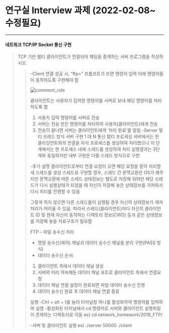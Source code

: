 # 연구실 Interview 과제 (2022-02-08~ 수정필요)

---

#### 네트워크 TCP/IP Socket 통신 구현
>TCP 기반 멀티 클라이언트가 연결되어 채팅을 중계하는 서버 프로그램을 작성하시오.
>>-Client
>> 연결 성공 시, “ftp>” 프롬프트가 뜨면 명령어 입력
>> 아래 명령어들이 동작하도록 구현해야 함
>> 
>>![comment_role](https://user-images.githubusercontent.com/84845045/152977496-7ab86298-7d5d-445e-826b-c7b36c27ee11.png)
>> 
>> 클라이언트는 사용자가 입력한 명령어를 서버로 보내 해당 명령어를 처리하도록 함
>>1. 사용자 입력 명령어를 서버로 전송
>>2. 서버는 전송 받은 명령어를 처리하여 사용자(클라이언트)에게 전송
>>3. 전송이 끝나면 서버는 클라이언트에게 ‘처리 완료’를 알림
>>-Server
>>멀티 쓰레드 방식 서버 구현
>>1 대 N 통신
>>멀티 프로세싱 서버에서는 한 클라잉언트와의 연결을 자식 프로세스를 생성하여 처리했으나 이 단계에서는 한 프로세스 내에 스레드를 생성하여 처리
>>실행결과는 3단계와 동일하지만 내부 구현은 다중 스레드 방식으로 구현
>>
>>-추가 설명
>>클라이언트로부터 연결 요청이 오면 해당 요청을 맡아 처리할 새 스레드를 생성
>>스레드로 구현할 경우, 스레드 간 문맥교환은 OS가 해주지만 문맥교환에 따른 스레드 상태정보는 별도로 저장해 둬야만 해당 스레드가 다시 실행상태가 되었을 때 자신이 저장해 놓은 상태정보를 가져와서 다시 처리를 진행할 수 있음
>>
>>그렇게 하지 않으면 다른 스레드들이 실행될 경우 자신의 상태정보가 깨져 처리가 어려울 수 있음. 따라서 스레드(클라이언트)마다 자신의 클라이언트 ID 및 현재 자신이 동작하는 디렉토리 정보(CWD) 등과 같은 상태정보를 저장해 놓을 자료구조가 필요함
>>
>>FTP – 파일 송수신 처리
>>- 명령 송수신(제어) 채널과 데이터 송수신 채널을 분리 구현(PASS 방식)
>>- 데이터 송수신 순서:
>>1. 클라이언트 측에서 데이터 채널 생성
>>2. 서버와 미리 약속해둔 데이터 채널 포트로 클라이언트 측에서 연결요청
>>3. 데이터 채널 연결 설정이 완료되면 파일 데이터 송수신 진행
>>4. 데이터 송수신 완료 후 데이터 채널 연결 종료
>>
>>실행
>>-Ctrl + alt + t를 눌러 터미널창 하나를 활성화하여 명령어를 입력하여 실행
>>-활성화된 터미널에서 cd 명령어로 서버와 클라이언트 실행파일이 존재하는 디렉토리로 이동
>>ex) cd network_homework/2018_FTP/
>>
>>-서버 및 클라이언트 실행
>>ex) ./server 50000
>>./client
>>
